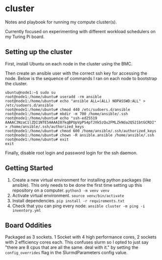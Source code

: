 # cluster

Notes and playbook for running my compute cluster(s).

Currently focused on experimenting with different workload schedulers on my Turing Pi board.


## Setting up the cluster
First, install Ubuntu on each node in the cluster using the BMC.

Then create an ansible user with the correct ssh key for accessing the node. Below is the sequence of commands I ran on each node to bootstrap the cluster.

```
ubuntu@node1:~$ sudo su
root@node1:/home/ubuntu# useradd -rm ansible
root@node1:/home/ubuntu# echo "ansible ALL=(ALL) NOPASSWD:ALL" > /etc/sudoers.d/ansible
root@node1:/home/ubuntu# chmod 440 /etc/sudoers.d/ansible
root@node1:/home/ubuntu# mkdir -m 700 /home/ansible/.ssh
root@node1:/home/ubuntu# echo "ssh-ed25519 AAAAC3NzaC1lZDI1NTE5AAAAIO7kqBPUpVpPS4pTJXk5zQu2FMLZkNda2Q521btGCRDI" > /home/ansible/.ssh/authorized_keys
root@node1:/home/ubuntu# chmod 600 /home/ansible/.ssh/authorized_keys
root@node1:/home/ubuntu# chown -R ansible.ansible /home/ansible/.ssh
root@node1:/home/ubuntu# exit
exit
```

Finally, disable root login and password login for the ssh daemon.


## Getting Started

1. Create a new virtual environment for installing python packages (like ansible). This only needs to be done the first time setting up this repository on a computer. `python3 -m venv venv`
2. Activate virtual environment. `source venv/bin/activate`
3. Install dependencies. `pip install -r requirements.txt`
4. Check that you can ping every node. `ansible cluster -m ping -i inventory.yml`


## Board Oddities

Packaged as 3 sockets. 1 Socket with 4 high performance cores, 2 sockets with 2 efficiency cores each. This confuses slurm so I opted to just say "there are 8 cpus that are all the same. deal with it." by setting the `config_overrides` flag in the SlurmdParameters config value.